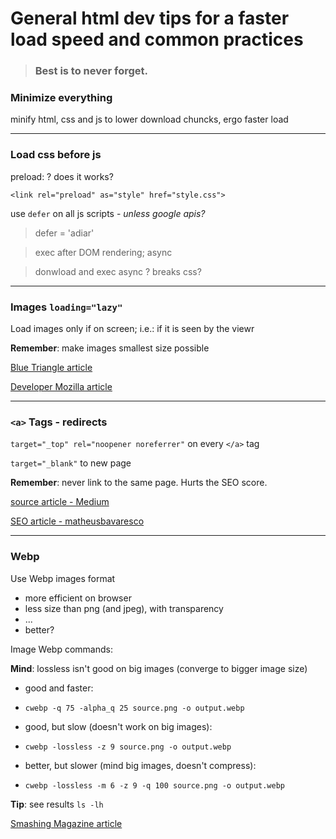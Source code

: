 # General html dev tips for a faster load speed and common practices

> ### Best is to never forget.

### Minimize everything
minify html, css and js to lower download chuncks, ergo faster load

--- 

### Load css before js

preload:
 ? does it works?

`<link rel="preload" as="style" href="style.css">`

use `defer` on all js scripts - *unless google apis?*

> defer = 'adiar'

> exec after DOM rendering; async

> donwload and exec async ? breaks css?

---

### Images `loading="lazy"`

Load images only if on screen; 
i.e.: if it is seen by the viewr

**Remember**: make images smallest size possible

[Blue Triangle article](https://blog.bluetriangle.com/how-to-optimize-html-to-boost-web-performance)

[Developer Mozilla article](https://developer.mozilla.org/en-US/docs/Web/HTML/Link_types/preload)

---
### `<a>` Tags - redirects
`target="_top" rel="noopener noreferrer"`
 on every `</a>` tag
    
`target="_blank"`
 to new page

**Remember**: never link to the same page. Hurts the SEO score.

[source article - Medium](https://medium.com/sedeo/how-to-fix-target-blank-a-security-and-performance-issue-in-web-pages-2118eba1ce2f)

[SEO article - matheusbavaresco](https://matheusbavaresco.com.br/seo/uso-rel-nofollow-rel-noopener-rel-noreferrer-rel-exteral/)

---

### Webp

Use Webp images format
- more efficient on browser
- less size than png (and jpeg), with transparency
- ...
- better?

Image Webp commands:

**Mind**: lossless isn't good on big images (converge to bigger image size)

- good and faster: 
-     cwebp -q 75 -alpha_q 25 source.png -o output.webp

- good, but slow (doesn't work on big images):
-     cwebp -lossless -z 9 source.png -o output.webp

- better, but slower (mind big images, doesn't compress):
-     cwebp -lossless -m 6 -z 9 -q 100 source.png -o output.webp

**Tip**:
see results
`ls -lh`


[Smashing Magazine article](https://www.smashingmagazine.com/2018/07/converting-images-to-webp/)
